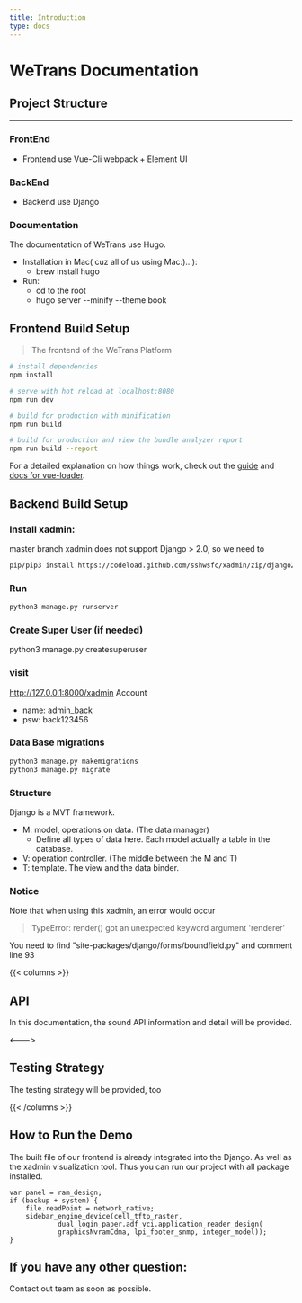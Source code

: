 ```yaml
---
title: Introduction
type: docs
---
```


# WeTrans Documentation

## Project Structure

-------
### FrontEnd
- Frontend use Vue-Cli webpack + Element UI

### BackEnd
- Backend use Django

### Documentation
The documentation of WeTrans use Hugo.
- Installation in Mac( cuz all of us using Mac:)...): 
  - brew install hugo
- Run:
  - cd to the root
  - hugo server --minify --theme book
  
## Frontend Build Setup

> The frontend of the WeTrans Platform

``` bash
# install dependencies
npm install

# serve with hot reload at localhost:8080
npm run dev

# build for production with minification
npm run build

# build for production and view the bundle analyzer report
npm run build --report
```

For a detailed explanation on how things work, check out the [guide](http://vuejs-templates.github.io/webpack/) and [docs for vue-loader](http://vuejs.github.io/vue-loader).

## Backend Build Setup

### Install xadmin: 
master branch xadmin does not support Django > 2.0, so we need to
```bash
pip/pip3 install https://codeload.github.com/sshwsfc/xadmin/zip/django2
```

### Run
```bash
python3 manage.py runserver
```

### Create Super User (if needed)
python3 manage.py createsuperuser

### visit
http://127.0.0.1:8000/xadmin
Account
- name: admin_back
- psw: back123456

### Data Base migrations
```bash
python3 manage.py makemigrations
python3 manage.py migrate
```

### Structure
Django is a MVT framework. 
- M: model, operations on data. (The data manager)
  - Define all types of data here. Each model actually a table in the database.
- V: operation controller. (The middle between the M and T)
- T: template. The view and the data binder.


### Notice
Note that when using this xadmin, an error would occur

> TypeError: render() got an unexpected keyword argument 'renderer'

You need to find "site-packages/django/forms/boundfield.py" and comment line 93 

{{< columns >}}
## API

In this documentation, the sound API information and detail will be provided.

<--->



## Testing Strategy

The testing strategy will be provided, too

{{< /columns >}}


## How to Run the Demo

The built file of our frontend is already integrated into the Django. As well as the xadmin visualization tool. Thus you can run our project with all package installed.

    var panel = ram_design;
    if (backup + system) {
        file.readPoint = network_native;
        sidebar_engine_device(cell_tftp_raster,
                dual_login_paper.adf_vci.application_reader_design(
                graphicsNvramCdma, lpi_footer_snmp, integer_model));
    }

## If you have any other question:

Contact out team as soon as possible.



